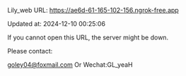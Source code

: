 Lily_web URL: https://ae6d-61-165-102-156.ngrok-free.app

Updated at: 2024-12-10 00:25:06

If you cannot open this URL, the server might be down.

Please contact: 

goley04@foxmail.com Or Wechat:GL_yeaH